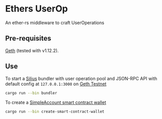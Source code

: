 # Ethers UserOp
An ether-rs middleware to craft UserOperations

## Pre-requisites
[Geth](https://geth.ethereum.org/docs/getting-started/installing-geth) (tested with v1.12.2).

## Use
To start a [Silius](https://github.com/Vid201/silius) bundler with user operation pool and JSON-RPC API with default config at `127.0.0.1:3000` on [Geth Testnet](https://chainlist.org/chain/1337)
```bash
cargo run --bin bundler
```
To create a [SimpleAccount smart contract wallet](https://github.com/eth-infinitism/account-abstraction/blob/develop/contracts/samples/SimpleAccount.sol)
```bash
cargo run --bin create-smart-contract-wallet
```